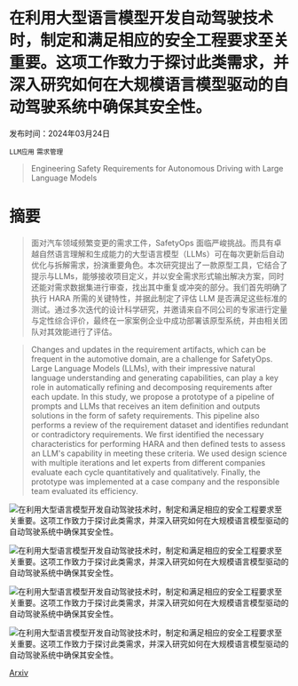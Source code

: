 # 在利用大型语言模型开发自动驾驶技术时，制定和满足相应的安全工程要求至关重要。这项工作致力于探讨此类需求，并深入研究如何在大规模语言模型驱动的自动驾驶系统中确保其安全性。

发布时间：2024年03月24日

`LLM应用` `需求管理`

> Engineering Safety Requirements for Autonomous Driving with Large Language Models

# 摘要

> 面对汽车领域频繁变更的需求工件，SafetyOps 面临严峻挑战。而具有卓越自然语言理解和生成能力的大型语言模型（LLMs）可在每次更新后自动优化与拆解需求，扮演重要角色。本次研究提出了一款原型工具，它结合了提示与LLMs，能够接收项目定义，并以安全需求形式输出解决方案，同时还能对需求数据集进行审查，找出其中重复或冲突的部分。我们首先明确了执行 HARA 所需的关键特性，并据此制定了评估 LLM 是否满足这些标准的测试。通过多次迭代的设计科学研究，并邀请来自不同公司的专家进行定量与定性综合评价，最终在一家案例企业中成功部署该原型系统，并由相关团队对其效能进行了评估。

> Changes and updates in the requirement artifacts, which can be frequent in the automotive domain, are a challenge for SafetyOps. Large Language Models (LLMs), with their impressive natural language understanding and generating capabilities, can play a key role in automatically refining and decomposing requirements after each update. In this study, we propose a prototype of a pipeline of prompts and LLMs that receives an item definition and outputs solutions in the form of safety requirements. This pipeline also performs a review of the requirement dataset and identifies redundant or contradictory requirements. We first identified the necessary characteristics for performing HARA and then defined tests to assess an LLM's capability in meeting these criteria. We used design science with multiple iterations and let experts from different companies evaluate each cycle quantitatively and qualitatively. Finally, the prototype was implemented at a case company and the responsible team evaluated its efficiency.

![在利用大型语言模型开发自动驾驶技术时，制定和满足相应的安全工程要求至关重要。这项工作致力于探讨此类需求，并深入研究如何在大规模语言模型驱动的自动驾驶系统中确保其安全性。](../../../paper_images/2403.16289/DesignEngineeringCycle.png)

![在利用大型语言模型开发自动驾驶技术时，制定和满足相应的安全工程要求至关重要。这项工作致力于探讨此类需求，并深入研究如何在大规模语言模型驱动的自动驾驶系统中确保其安全性。](../../../paper_images/2403.16289/AEBvsCAEM.png)

![在利用大型语言模型开发自动驾驶技术时，制定和满足相应的安全工程要求至关重要。这项工作致力于探讨此类需求，并深入研究如何在大规模语言模型驱动的自动驾驶系统中确保其安全性。](../../../paper_images/2403.16289/Pipeline_Prompts_Review.png)

![在利用大型语言模型开发自动驾驶技术时，制定和满足相应的安全工程要求至关重要。这项工作致力于探讨此类需求，并深入研究如何在大规模语言模型驱动的自动驾驶系统中确保其安全性。](../../../paper_images/2403.16289/x1.png)

[Arxiv](https://arxiv.org/abs/2403.16289)